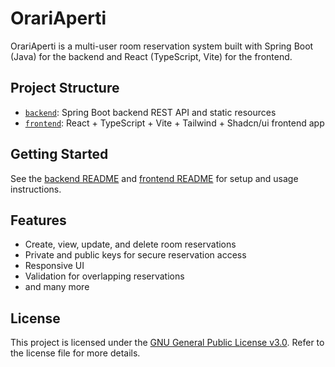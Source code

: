 # OrariAperti

OrariAperti is a multi-user room reservation system built with Spring Boot (Java) for the backend and React (TypeScript, Vite) for the frontend.

## Project Structure

- [`backend`](./OrariAperti/backend): Spring Boot backend REST API and static resources
- [`frontend`](./OrariAperti/frontend): React + TypeScript + Vite + Tailwind + Shadcn/ui frontend app

## Getting Started

See the [backend README](./OrariAperti/backend/README.md) and [frontend README](./OrariAperti/frontend/README.md) for setup and usage instructions.

## Features

- Create, view, update, and delete room reservations
- Private and public keys for secure reservation access
- Responsive UI
- Validation for overlapping reservations
- and many more

## License

This project is licensed under the [GNU General Public License v3.0](./LICENSE). Refer to the license file for more details.
